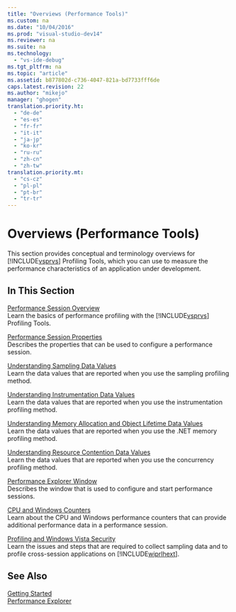 ```yaml
---
title: "Overviews (Performance Tools)"
ms.custom: na
ms.date: "10/04/2016"
ms.prod: "visual-studio-dev14"
ms.reviewer: na
ms.suite: na
ms.technology: 
  - "vs-ide-debug"
ms.tgt_pltfrm: na
ms.topic: "article"
ms.assetid: b877802d-c736-4047-821a-bd7733fff6de
caps.latest.revision: 22
ms.author: "mikejo"
manager: "ghogen"
translation.priority.ht: 
  - "de-de"
  - "es-es"
  - "fr-fr"
  - "it-it"
  - "ja-jp"
  - "ko-kr"
  - "ru-ru"
  - "zh-cn"
  - "zh-tw"
translation.priority.mt: 
  - "cs-cz"
  - "pl-pl"
  - "pt-br"
  - "tr-tr"
---
```

# Overviews (Performance Tools)
This section provides conceptual and terminology overviews for [!INCLUDE[vsprvs](../dv_TeamTestALM/includes/vsprvs_md.md)] Profiling Tools, which you can use to measure the performance characteristics of an application under development.  
  
## In This Section  
 [Performance Session Overview](../VS_IDE/performance-session-overview.md)  
 Learn the basics of performance profiling with the [!INCLUDE[vsprvs](../dv_TeamTestALM/includes/vsprvs_md.md)] Profiling Tools.  
  
 [Performance Session Properties](../VS_IDE/performance-session-properties.md)  
 Describes the properties that can be used to configure a performance session.  
  
 [Understanding Sampling Data Values](../VS_IDE/understanding-sampling-data-values.md)  
 Learn the data values that are reported when you use the sampling profiling method.  
  
 [Understanding Instrumentation Data Values](../VS_IDE/understanding-instrumentation-data-values.md)  
 Learn the data values that are reported when you use the instrumentation profiling method.  
  
 [Understanding Memory Allocation and Object Lifetime Data Values](../VS_IDE/understanding-memory-allocation-and-object-lifetime-data-values.md)  
 Learn the data values that are reported when you use the .NET memory profiling method.  
  
 [Understanding Resource Contention Data Values](../VS_IDE/understanding-resource-contention-data-values.md)  
 Learn the data values that are reported when you use the concurrency profiling method.  
  
 [Performance Explorer Window](../VS_IDE/performance-explorer-window.md)  
 Describes the window that is used to configure and start performance sessions.  
  
 [CPU and Windows Counters](../VS_IDE/cpu-and-windows-counters.md)  
 Learn about the CPU and Windows performance counters that can provide additional performance data in a performance session.  
  
 [Profiling and Windows Vista Security](../VS_IDE/profiling-and-windows-vista-security.md)  
 Learn the issues and steps that are required to collect sampling data and to profile cross-session applications on [!INCLUDE[wiprlhext](../dv_TeamTestALM/includes/wiprlhext_md.md)].  
  
## See Also  
 [Getting Started](../VS_IDE/getting-started-with-performance-tools.md)   
 [Performance Explorer](../VS_IDE/performance-explorer.md)